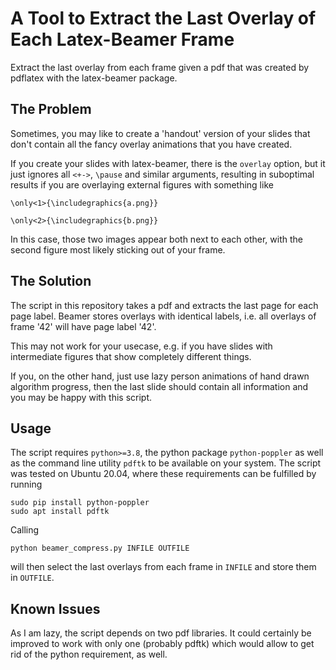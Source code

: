 # A Tool to Extract the Last Overlay of Each Latex-Beamer Frame

Extract the last overlay from each frame given a pdf that was created by pdflatex with the latex-beamer package. 


## The Problem

Sometimes, you may like to create a 'handout' version of your slides that don't contain all the fancy overlay animations that you have created.

If you create your slides with latex-beamer, there is the ``overlay`` option, but it just ignores all ``<+->``, ``\pause`` and similar arguments, resulting in suboptimal results if you are overlaying external figures with something like

```
\only<1>{\includegraphics{a.png}}

\only<2>{\includegraphics{b.png}} 
```

In this case, those two images appear both next to each other, with the second figure most likely sticking out of your frame.

## The Solution

The script in this repository takes a pdf and extracts the last page for each page label. Beamer stores overlays with identical labels, i.e. all overlays of frame '42' will have page label '42'.

This may not work for your usecase, e.g. if you have slides with intermediate figures that show completely different things.

If you, on the other hand, just use lazy person animations of hand drawn algorithm progress, then the last slide should contain all information and you may be happy with this script.

## Usage

The script requires ``python>=3.8``, the python package ``python-poppler`` as well as the command line utility ``pdftk`` to be available on your system. The script was tested on Ubuntu 20.04, where these requirements can be fulfilled by running

```
sudo pip install python-poppler
sudo apt install pdftk
```

Calling

```
python beamer_compress.py INFILE OUTFILE
```

will then select the last overlays from each frame in ``INFILE`` and store them in ``OUTFILE``. 

## Known Issues

As I am lazy, the script depends on two pdf libraries. 
It could certainly be improved to work with only one (probably pdftk) which would allow to get rid of the python requirement, as well.
